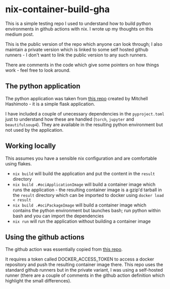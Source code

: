 # nix-container-build-gha

This is a simple testing repo I used to understand how to build python environments in github actions
with nix. I wrote up my thoughts on this medium post.

This is the public version of the repo which anyone can look through; I also maintain a private version 
which is linked to some self hosted github runners - I don't want to link the public version to any such
runners.

There are comments in the code which give some pointers on how things work - feel free to look around.

## The python application

The python application was taken from [this repo](https://github.com/mitchellh/flask-nix-example) created by Mitchell Hashimoto - it is a simple flask application. 

I have included a couple of unecessary dependencies in the `pyproject.toml` just to understand how these are
handled (`torch`, `jupyter` and `beautifulsoup4`). They are available in the resulting python environment but not used by the application.

## Working locally

This assumes you have a sensible nix configuration and are comfortable using flakes.

- `nix build` will build the application and put the content in the `result` directory
- `nix build .#ociApplicationImage` will build a container image which runs the application - the resulting container image is a gzip'd tarball in the `result` directory which can be imported to docker using `docker load < result`
- `nix build .#ociPackageImage` will build a container image which contains the python environment but launches bash; run python within bash and you can import the dependencies
- `nix run` will run the application without building a container image

## Using the github actions

The github action was essentially copied from [this repo](https://github.com/wagdav/thewagner.net).

It requires a token called DOCKER_ACCESS_TOKEN to access a docker repository and push the resulting container image there. This repo uses the standard github runners but in the private variant, I was using a self-hosted runner (there are a couple of comments in the github action definition which highlight the small differences).
